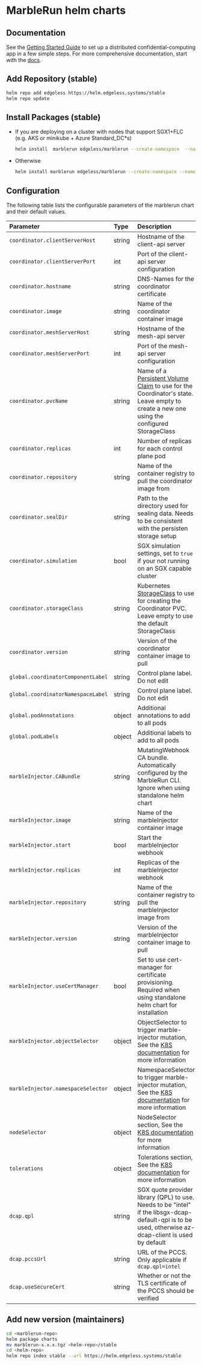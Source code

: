 # MarbleRun helm charts

## Documentation

See the [Getting Started Guide](https://docs.edgeless.systems/marblerun/getting-started/quickstart) to set up a distributed confidential-computing app in a few simple steps.
For more comprehensive documentation, start with the [docs](https://docs.edgeless.systems/marblerun).

## Add Repository (stable)

```bash
helm repo add edgeless https://helm.edgeless.systems/stable
helm repo update
```

## Install Packages (stable)

* If you are deploying on a cluster with nodes that support SGX1+FLC (e.g. AKS or minikube + Azure Standard_DC*s)

    ```bash
    helm install  marblerun edgeless/marblerun --create-namespace  --namespace marblerun
    ```

* Otherwise

    ```bash
    helm install marblerun edgeless/marblerun --create-namespace --namespace marblerun --set coordinator.resources=null --set coordinator.simulation=1 --set tolerations=null
    ```

## Configuration

The following table lists the configurable parameters of the marblerun chart and
their default values.

| Parameter                                    | Type           | Description    | Default                              |
|:---------------------------------------------|:---------------|:---------------|:-------------------------------------|
| `coordinator.clientServerHost`               | string         | Hostname of the client-api server | `"0.0.0.0"` |
| `coordinator.clientServerPort`               | int            | Port of the client-api server configuration | `4433` |
| `coordinator.hostname`                       | string         | DNS-Names for the coordinator certificate | `"localhost"` |
| `coordinator.image`                          | string         | Name of the coordinator container image | `"coordinator"` |
| `coordinator.meshServerHost`                 | string         | Hostname of the mesh-api server | `"0.0.0.0"` |
| `coordinator.meshServerPort`                 | int            | Port of the mesh-api server configuration | `2001` |
| `coordinator.pvcName`                        | string         | Name of a [Persistent Volume Claim](https://kubernetes.io/docs/concepts/storage/persistent-volumes/) to use for the Coordinator's state. Leave empty to create a new one using the configured StorageClass |
| `coordinator.replicas`                       | int            | Number of replicas for each control plane pod | `1` |
| `coordinator.repository`                     | string         | Name of the container registry to pull the coordinator image from | `"ghcr.io/edgelesssys/marblerun"` |
| `coordinator.sealDir`                        | string         | Path to the directory used for sealing data. Needs to be consistent with the persisten storage setup | `"/coordinator/data/"` |
| `coordinator.simulation`                     | bool           | SGX simulation settings, set to `true` if your not running on an SGX capable cluster | `false` |
| `coordinator.storageClass`                   | string         | Kubernetes [StorageClass](https://kubernetes.io/docs/concepts/storage/storage-classes/) to use for creating the Coordinator PVC. Leave empty to use the default StorageClass |
| `coordinator.version`                        | string         | Version of the coordinator container image to pull | `"v1.0.0"` |
| `global.coordinatorComponentLabel`           | string         | Control plane label. Do not edit | `"edgeless.systems/control-plane-component"` |
| `global.coordinatorNamespaceLabel`           | string         | Control plane label. Do not edit | `"edgeless.systems/control-plane-ns"` |
| `global.podAnnotations`                      | object         | Additional annotations to add to all pods | `{}`|
| `global.podLabels`                           | object         | Additional labels to add to all pods | `{}` |
| `marbleInjector.CABundle`                    | string         | MutatingWebhook CA bundle. Automatically configured by the MarbleRun CLI. Ignore when using standalone helm chart | `""` |
| `marbleInjector.image`                       | string         | Name of the marbleInjector container image | `"coordinator"` |
| `marbleInjector.start`                       | bool           | Start the marbleInjector webhook | `false` |
| `marbleInjector.replicas`                    | int            | Replicas of the marbleInjector webhook | `1` |
| `marbleInjector.repository`                  | string         | Name of the container registry to pull the marbleInjector image from | `"ghcr.io/edgelesssys/marblerun"` |
| `marbleInjector.version`                     | string         | Version of the marbleInjector container image to pull | `"v1.0.0"` |
| `marbleInjector.useCertManager`              | bool           | Set to use cert-manager for certificate provisioning. Required when using standalone helm chart for installation | `false` |
| `marbleInjector.objectSelector`              | object         | ObjectSelector to trigger marble-injector mutation, See the [K8S documentation](https://kubernetes.io/docs/reference/access-authn-authz/extensible-admission-controllers/#matching-requests-objectselector) for more information | `{matchExpressions:[{key:"marblerun/marbletype",operator:"Exists"}]}` |
| `marbleInjector.namespaceSelector`           | object         | NamespaceSelector to trigger marble-injector mutation, See the [K8S documentation](https://kubernetes.io/docs/reference/access-authn-authz/extensible-admission-controllers/#matching-requests-namespaceselector) for more information | `{}` |
| `nodeSelector`                               | object         | NodeSelector section, See the [K8S documentation](https://kubernetes.io/docs/concepts/configuration/assign-pod-node/#nodeselector) for more information | `{"beta.kubernetes.io/os": "linux"}` |
| `tolerations`                                | object         | Tolerations section, See the [K8S documentation](https://kubernetes.io/docs/concepts/scheduling-eviction/taint-and-toleration/) for more information | `{key:"sgx.intel.com/epc",operator:"Exists",effect:"NoSchedule"}` |
| `dcap.qpl`                                   | string         | SGX quote provider library (QPL) to use. Needs to be "intel" if the libsgx-dcap-default-qpl is to be used, otherwise az-dcap-client is used by default | `"azure"` |
| `dcap.pccsUrl`                               | string         | URL of the PCCS. Only applicable if `dcap.qpl=intel` | `"https://localhost:8081/sgx/certification/v3/"`
| `dcap.useSecureCert`                         | string         | Whether or not the TLS certificate of the PCCS should be verified | `"TRUE"`

## Add new version (maintainers)

```bash
cd <marblerun-repo>
helm package charts
mv marblerun-x.x.x.tgz <helm-repo>/stable
cd <helm-repo>
helm repo index stable --url https://helm.edgeless.systems/stable
```

